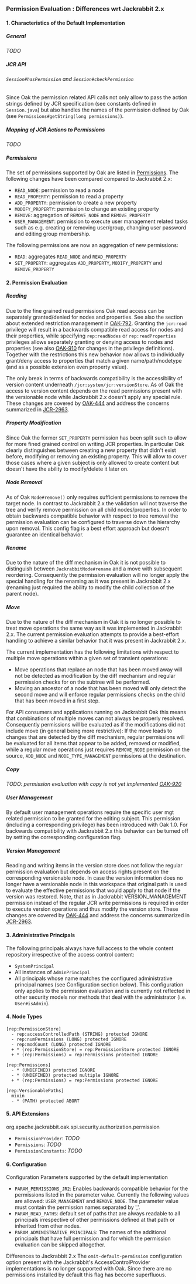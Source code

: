 <!--
   Licensed to the Apache Software Foundation (ASF) under one or more
   contributor license agreements.  See the NOTICE file distributed with
   this work for additional information regarding copyright ownership.
   The ASF licenses this file to You under the Apache License, Version 2.0
   (the "License"); you may not use this file except in compliance with
   the License.  You may obtain a copy of the License at

       http://www.apache.org/licenses/LICENSE-2.0

   Unless required by applicable law or agreed to in writing, software
   distributed under the License is distributed on an "AS IS" BASIS,
   WITHOUT WARRANTIES OR CONDITIONS OF ANY KIND, either express or implied.
   See the License for the specific language governing permissions and
   limitations under the License.
  -->
### Permission Evaluation : Differences wrt Jackrabbit 2.x

#### 1. Characteristics of the Default Implementation

##### General
_TODO_

##### JCR API
###### `Session#hasPermission` and `Session#checkPermission`

Since Oak the permission related API calls not only allow to pass the action strings defined by JCR specification (see constants defined in `Session.java`) but also handles the names of the permission defined by Oak (see `Permissions#getString(long permissions)`).

##### Mapping of JCR Actions to Permissions
_TODO_

##### Permissions
The set of permissions supported by Oak are listed in [Permissions]. The following changes have been compared compared to Jackrabbit 2.x:

- `READ_NODE`: permission to read a node
- `READ_PROPERTY`: permission to read a property
- `ADD_PROPERTY`: permission to create a new property
- `MODIFY_PROPERTY`: permission to change an existing property
- `REMOVE`: aggregation of `REMOVE_NODE` and `REMOVE_PROPERTY`
- `USER_MANAGEMENT`: permission to execute user management related tasks such as e.g. creating or removing user/group, changing user password and editing group membership.

The following permissions are now an aggregation of new permissions:

- `READ`: aggregates `READ_NODE` and `READ_PROPERTY`
- `SET_PROPERTY`: aggregates `ADD_PROPERTY`, `MODIFY_PROPERTY` and `REMOVE_PROPERTY`

#### 2. Permission Evaluation

##### Reading
Due to the fine grained read permissions Oak read access can be separately granted/denied
for nodes and properties. See also the section about extended restriction management
in [OAK-792]. Granting the `jcr:read` privilege will result in a backwards compatible
read access for nodes and their properties, while specifying `rep:readNodes` or
`rep:readProperties` privileges allows separately granting or denying access to
nodes and properties (see also [OAK-910] for changes in the privilege definitions).
Together with the restrictions this new behavior now allows to individually grant/deny
access to properties that match a given name/path/nodetype (and as a possible extension even property value).

The only break in terms of backwards compatibility is the accessibility of version
content underneath `/jcr:system/jcr:versionStore`. As of Oak the access to version
content depends on the read permissions present with the versionable node while
Jackrabbit 2.x doesn't apply any special rule. These changes are covered by [OAK-444]
and address the concerns summarized in [JCR-2963].

##### Property Modification
Since Oak the former `SET_PROPERTY` permission has been split such to allow for more fined grained control on writing JCR properties. In particular Oak clearly distinguishes between creating a new property that didn't exist before, modifying or removing an existing property.
This will allow to cover those cases where a given subject is only allowed to create content but doesn't have the ability to modify/delete it later on.

##### Node Removal
As of Oak `Node#remove()` only requires sufficient permissions to remove the target node. In contrast to Jackrabbit 2.x the validation will not traverse the tree and verify remove permission on all child nodes/properties.
In order to obtain backwards compatible behavior with respect to tree removal the permission evaluation can be configured to traverse down the hierarchy upon removal. This config flag is a best effort approach but doesn't guarantee an identical behavior.

##### Rename
Due to the nature of the diff mechanism in Oak it is not possible to distinguish
between `JackrabbitNode#rename` and a move with subsequent reordering. Consequently
the permission evaluation will no longer apply the special handling for the renaming
as it was present in Jackrabbit 2.x (renaming just required the ability to modify
the child collection of the parent node).

##### Move
Due to the nature of the diff mechanism in Oak it is no longer possible to treat
move operations the same way as it was implemented in Jackrabbit 2.x. The current
permission evaluation attempts to provide a best-effort handling to achieve a
similar behavior that it was present in Jackrabbit 2.x.

The current implementation has the following limitations with respect to multiple
move operations within a given set of transient operations:

- Move operations that replace an node that has been moved away will not be
detected as modification by the diff mechanism and regular permission checks for
on the subtree will be performed.
- Moving an ancestor of a node that has been moved will only detect the second
move and will enforce regular permissions checks on the child that has been moved
in a first step.

For API consumers and applications running on Jackrabbit Oak this means that
combinations of multiple moves can not always be properly resolved. Consequently
permissions will be evaluated as if the modifications did not include move
(in general being more restrictive): If the move leads to changes that are detected
by the diff mechanism, regular permissions will be evaluated for all items that
appear to be added, removed or modified, while a regular move operations just
requires `REMOVE_NODE` permission on the source, `ADD_NODE` and `NODE_TYPE_MANAGEMENT`
permissions at the destination.

##### Copy
_TODO: permission evaluation with copy is not yet implemented [OAK-920]_

##### User Management
By default user management operations require the specific user mgt related permission to be granted for the editing subject. This permission (including a corresponding privilege) has been introduced with Oak 1.0.
For backwards compatibility with Jackrabbit 2.x this behavior can be turned off by setting the corresponding configuration flag.

##### Version Management
Reading and writing items in the version store does not follow the regular permission evaluation but depends on access rights present on the corresponding versionable node. In case the version information does no longer have a versionable node in this workspace that original path is used to evaluate the effective permissions that would apply to that node if the version was restored.
Note, that as in Jackrabbit VERSION_MANAGEMENT permission instead of the regular JCR write permissions is required in order to execute version operations and thus modify the version store. These changes are covered by [OAK-444] and address the concerns summarized in [JCR-2963].

#### 3. Administrative Principals
The following principals always have full access to the whole content repository irrespective of the access control content:

- `SystemPrincipal`
- All instances of `AdminPrincipal`
- All principals whose name matches the configured administrative principal names (see Configuration section below). This configuration only applies to the permission evaluation and is currently not reflected in other security models nor methods that deal with the administrator (i.e. `User#isAdmin`).

#### 4. Node Types

    [rep:PermissionStore]
      - rep:accessControlledPath (STRING) protected IGNORE
      - rep:numPermissions (LONG) protected IGNORE
      - rep:modCount (LONG) protected IGNORE
      + * (rep:PermissionStore) = rep:PermissionStore protected IGNORE
      + * (rep:Permissions) = rep:Permissions protected IGNORE

    [rep:Permissions]
      - * (UNDEFINED) protected IGNORE
      - * (UNDEFINED) protected multiple IGNORE
      + * (rep:Permissions) = rep:Permissions protected IGNORE

    [rep:VersionablePaths]
      mixin
      - * (PATH) protected ABORT

#### 5. API Extensions

org.apache.jackrabbit.oak.spi.security.authorization.permission

- `PermissionProvider`: _TODO_
- `Permissions`: _TODO_
- `PermissionConstants`: _TODO_

#### 6. Configuration

Configuration Parameters supported by the default implementation

- `PARAM_PERMISSIONS_JR2`: Enables backwards compatible behavior for the permissions listed in the parameter value. Currently the following values are allowed: `USER_MANAGEMENT` and `REMOVE_NODE`. The parameter value must contain the permission names separated by ','.
- `PARAM_READ_PATHS`: default set of paths that are always readable to all principals irrespective of other permissions defined at that path or inherited from other nodes.
- `PARAM_ADMINISTRATIVE_PRINCIPALS`: The names of the additional principals that have full permission and for which the permission evaluation can be skipped altogether.

Differences to Jackrabbit 2.x
The `omit-default-permission` configuration option present with the Jackrabbit's AccessControlProvider implementations is no longer supported with Oak.
Since there are no permissions installed by default this flag has become superfluous.

<!-- hidden references -->
[Permissions]: http://svn.apache.org/repos/asf/jackrabbit/oak/trunk/oak-core/src/main/java/org/apache/jackrabbit/oak/spi/security/authorization/permission/Permissions.java
[OAK-444]: https://issues.apache.org/jira/browse/OAK-444
[OAK-792]: https://issues.apache.org/jira/browse/OAK-792
[OAK-910]: https://issues.apache.org/jira/browse/OAK-910
[OAK-920]: https://issues.apache.org/jira/browse/OAK-920
[OAK-710]: https://issues.apache.org/jira/browse/OAK-710
[JCR-2963]: https://issues.apache.org/jira/browse/JCR-2963